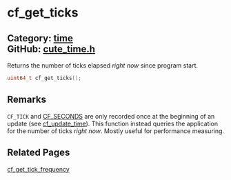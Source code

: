# cf_get_ticks

Category: [time](https://github.com/RandyGaul/cute_framework/blob/master/docs/api_reference?id=time)  
GitHub: [cute_time.h](https://github.com/RandyGaul/cute_framework/blob/master/include/cute_time.h)  
---

Returns the number of ticks elapsed _right now_ since program start.

```cpp
uint64_t cf_get_ticks();
```

## Remarks

`CF_TICK` and [CF_SECONDS](https://github.com/RandyGaul/cute_framework/blob/master/docs/time/cf_seconds.md) are only recorded once at the beginning of an update (see [cf_update_time](https://github.com/RandyGaul/cute_framework/blob/master/docs/time/cf_update_time.md)). This function instead
queries the application for the number of ticks _right now_. Mostly useful for performance measuring.

## Related Pages

[cf_get_tick_frequency](https://github.com/RandyGaul/cute_framework/blob/master/docs/time/cf_get_tick_frequency.md)  
